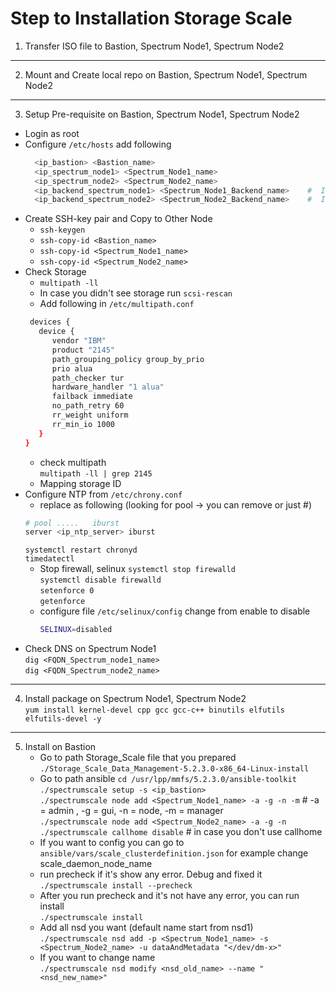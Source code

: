 # Step to Installation Storage Scale

1. Transfer ISO file to Bastion, Spectrum Node1, Spectrum Node2
___   
2. Mount and Create local repo on Bastion, Spectrum Node1, Spectrum Node2
___
3. Setup Pre-requisite on Bastion, Spectrum Node1, Spectrum Node2
  -  Login as root
  -  Configure `/etc/hosts` add following
      ```bash
        <ip_bastion> <Bastion_name>
        <ip_spectrum_node1> <Spectrum_Node1_name>
        <ip_spectrum_node2> <Spectrum_Node2_name>
        <ip_backend_spectrum_node1> <Spectrum_Node1_Backend_name>    #  In case you use backend
        <ip_backend_spectrum_node2> <Spectrum_Node2_Backend_name>    #  In case you use backend
  -  Create SSH-key pair and Copy to Other Node
      -  `ssh-keygen`
      -  `ssh-copy-id <Bastion_name>`
      -  `ssh-copy-id <Spectrum_Node1_name>`
      -  `ssh-copy-id <Spectrum_Node2_name>`
  - Check Storage
    -  `multipath -ll`
    -  In case you didn't see storage run `scsi-rescan`
    -  Add following in `/etc/multipath.conf`
      ```bash
       devices {
         device {
            vendor "IBM"
            product "2145"
            path_grouping_policy group_by_prio
            prio alua
            path_checker tur
            hardware_handler "1 alua"
            failback immediate
            no_path_retry 60
            rr_weight uniform
            rr_min_io 1000
         }
      }
      ```
      -   check multipath <br> `multipath -ll | grep 2145`
      -   Mapping storage ID
   -   Configure NTP from `/etc/chrony.conf`
        -   replace as following (looking for pool -> you can remove or just #)
          ```bash
          # pool .....   iburst
          server <ip_ntp_server> iburst
          ```
          `systemctl restart chronyd` <br>
          `timedatectl`
        -   Stop firewall, selinux
          `systemctl stop firewalld`<br>
          `systemctl disable firewalld`<br>
          `setenforce 0`<br>
          `getenforce`
          -   configure file `/etc/selinux/config` change from enable to disable
                ```bash
                SELINUX=disabled
                ```
   -   Check DNS on Spectrum Node1 <br>
        `dig <FQDN_Spectrum_node1_name>` <br>
        `dig <FQDN_Spectrum_node2_name>`
___
4.   Install package on Spectrum Node1, Spectrum Node2<br>
      `yum install kernel-devel cpp gcc gcc-c++ binutils elfutils elfutils-devel -y`
___
5.   Install on Bastion <br>
      -  Go to path Storage_Scale file that you prepared <br>
      `./Storage_Scale_Data_Management-5.2.3.0-x86_64-Linux-install` <br>
      -  Go to path ansible
      `cd /usr/lpp/mmfs/5.2.3.0/ansible-toolkit`<br>
      `./spectrumscale setup -s <ip_bastion>` <br>
      `./spectrumscale node add <Spectrum_Node1_name> -a -g -n -m` # -a = admin , -g = gui, -n = node, -m = manager <br>
      `./spectrumscale node add <Spectrum_Node2_name> -a -g -n` <br>
      `./spectrumscale callhome disable` # in case you don't use callhome <br>
      -  If you want to config you can go to `ansible/vars/scale_clusterdefinition.json` for example change scale_daemon_node_name <br>
      -  run precheck if it's show any error. Debug and fixed it <br>
      `./spectrumscale install --precheck` <br>
      -  After you run precheck and it's not have any error, you can run install <br>
      `./spectrumscale install`<br>
      -  Add all nsd you want (default name start from nsd1) <br>
      `./spectrumscale nsd add -p <Spectrum_Node1_name> -s <Spectrum_Node2_name> -u dataAndMetadata "</dev/dm-x>"` <br>
      -  If you want to change name <br>
      `./spectrumscale nsd modify <nsd_old_name> --name "<nsd_new_name>"` <br>
      
